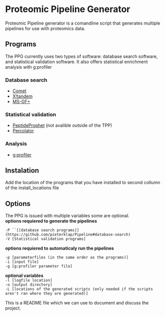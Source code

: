 Proteomic Pipeline Generator
============================

Proteomic Pipeline generator is a comandline script that generates multiple pipelines for use with proteomics data.

## Programs
The PPG currently uses two types of software: database search software, and statistical validation software. It also offers statistical enrichment analysis with g:profiler

### Database search
  * [Comet](http://comet-ms.sourceforge.net/)
  * [X!tandem](https://www.thegpm.org/tandem/)
  * [MS-GF+](https://omics.pnl.gov/software/ms-gf)
  
### Statistical validation
  * [PeptideProphet](https://sourceforge.net/projects/sashimi/files/Trans-Proteomic%20Pipeline%20%28TPP%29/) (not avalible outside of the TPP)
  * [Percolator](https://github.com/percolator/percolator/wiki)

### Analysis
 * [g:profiler](https://biit.cs.ut.ee/gprofiler/page/docs)

## Instalation
Add the location of the programs that you have installed to second collumn of the install_locations file

## Options
The PPG is issued with multiple variables some are optional.  
**options requiered to generate the pipelines**

`-P ``[[database search programs]](https://github.com/pieterklap/Pipeline#database-search)`  
`-V [Statistical validation programs]`  

**options requiered to automaticaly run the pipelines**

`-p [parameterfiles (in the same order as the programs)]`  
`-i [input file]`  
`-g [g:profiler parameter file]`  

**optional variables**  
`-l [logfile location]`   
`-o [output directory]`  
`-L [locations of the generated scripts (only needed if the scripts aren't ran where they are generated)]`  


This is a README file which we can use to document and discuss the project.
